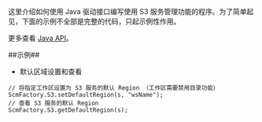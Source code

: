 这里介绍如何使用 Java 驱动接口编写使用 S3 服务管理功能的程序。为了简单起见，下面的示例不全部是完整的代码，只起示例性作用。 
    
更多查看 [Java API][java_api]。


##示例##
* 默认区域设置和查看

```lang-javascript
// 将指定工作区设置为 S3 服务的默认 Region （工作区需要禁用目录功能）
ScmFactory.S3.setDefaultRegion(s, "wsName");
// 查看 S3 服务的默认 Region
ScmFactory.S3.getDefaultRegion(s);
```


[java_api]:api/java/html/index.html